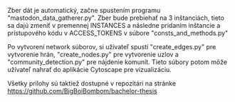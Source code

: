 Zber dát je automatický, začne spustením programu "mastodon_data_gatherer.py". Zber bude prebiehať na 3 inštanciách, tieto sa dajú zmeniť v premennej INSTANCES a následne pridaním inštancie a prístupového kódu v ACCESS_TOKENS v súbore "consts_and_methods.py"

Po vytvorení network súborov, si užívateľ spustí "create_edges.py" pre vytvorenie hrán, "create_nodes.py" pre vytvorenie uzlov a "community_detection.py" pre nájdenie komunít.
Tieto súbory potom môže užívateľ nahrať do aplikácie Cytoscape pre vizualizáciu.

Všetky prílohy sú taktiež dostupné v repozitári na stránke https://github.com/BigBoiBombom/bachelor-thesis
